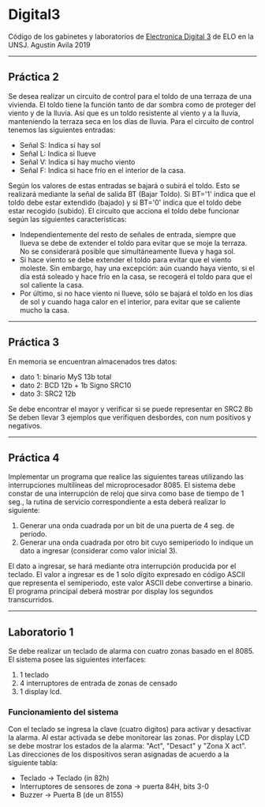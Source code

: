 # Digital3

Código de los gabinetes y laboratorios de [Electronica Digital 3](http://dea.unsj.edu.ar/mp1/) de ELO en la UNSJ.
Agustin Avila
2019

---

## Práctica 2

Se desea realizar un circuito de control para el toldo de una terraza de una vivienda. El toldo tiene la
función tanto de dar sombra como de proteger del viento y de la lluvia. Así que es un toldo resistente al
viento y a la lluvia, manteniendo la terraza seca en los días de lluvia.
Para el circuito de control tenemos las siguientes entradas:

- Señal S: Indica si hay sol
- Señal L: Indica si llueve
- Señal V: Indica si hay mucho viento
- Señal F: Indica si hace frío en el interior de la casa.

Según los valores de estas entradas se bajará o subirá el toldo.
Esto se realizará mediante la señal de salida BT (Bajar Toldo). Si BT='1' indica que el toldo debe estar extendido (bajado) y si BT='0' indica que el toldo debe estar recogido (subido).
El circuito que acciona el toldo debe funcionar según las siguientes características:

- Independientemente del resto de señales de entrada, siempre que llueva se debe de extender el toldo para evitar que se moje la terraza. No se considerará posible que simultáneamente llueva y haga sol.
- Si hace viento se debe extender el toldo para evitar que el viento moleste. Sin embargo, hay una excepción: aún cuando haya viento, si el día está soleado y hace frío en la casa, se recogerá el toldo para que el sol caliente la casa.
- Por último, si no hace viento ni llueve, sólo se bajará el toldo en los días de sol y cuando haga calor en el interior, para evitar que se caliente mucho la casa.

---

## Práctica 3

En memoria se encuentran almacenados tres datos:

- dato 1: binario MyS 13b total
- dato 2: BCD 12b + 1b Signo SRC10
- dato 3: SRC2 12b

Se debe encontrar el mayor y verificar si se puede representar en SRC2 8b
Se deben llevar 3 ejemplos que verifiquen  desbordes, con num positivos y negativos.

---

## Práctica 4

Implementar un programa que realice las siguientes tareas utilizando las interrupciones multilíneas del microprocesador 8085.
El sistema debe constar de una interrupción de reloj que sirva como base de tiempo de 1 seg., la rutina de servicio correspondiente a esta deberá realizar lo siguiente:

1. Generar una onda cuadrada por un bit de una puerta de 4 seg. de
período.
2. Generar una onda cuadrada por otro bit cuyo semiperiodo lo indique un
dato a ingresar (considerar como valor inicial 3).

El dato a ingresar, se hará mediante otra interrupción producida por el teclado. El valor a ingresar es de 1 solo dígito expresado en código ASCII que representa el semiperiodo, este valor ASCII debe convertirse a binario. El programa principal deberá mostrar por display los segundos transcurridos.

---

## Laboratorio 1

Se debe realizar un teclado de alarma con cuatro zonas basado en el 8085.
El sistema posee las siguientes interfaces:

1. 1 teclado
2. 4 interruptores de entrada de zonas de censado
3. 1 display lcd.

### Funcionamiento del sistema

Con el teclado se ingresa la clave (cuatro digitos) para activar y desactivar la alarma. Al estar activada se debe monitorear las zonas. Por display LCD se debe mostrar los estados de la alarma: "Act", "Desact" y "Zona X act". Las direcciones de los dispositivos seran asignadas de acuerdo a la siguiente tabla:

- Teclado ->	Teclado (in 82h)
- Interruptores de sensores de zona -> puerta 84H, bits 3-0
- Buzzer -> Puerta B (de un 8155)